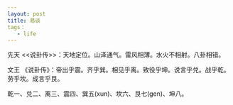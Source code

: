 ```yaml
---
layout: post
title: 易谈
tags：
   - life
---
```


先天
<<说卦传>>：天地定位。山泽通气。雷风相薄。水火不相射。八卦相错。

文王
《说卦传》：帝出乎震。齐乎巽。相见乎离。致役乎坤。说言乎兑。战乎乾。劳乎坎。成言乎艮。 

乾一、兑二、离三、震四、巽五(xun)、坎六、艮七(gen)、坤八。



